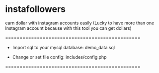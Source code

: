 # instafollowers
earn dollar with instagram accounts easily
(Lucky to have more than one Instagram account because with this tool you can get dollars)

===============================================

* Import sql to your mysql database: demo_data.sql

* Change or set file config: includes/config.php

===============================================

